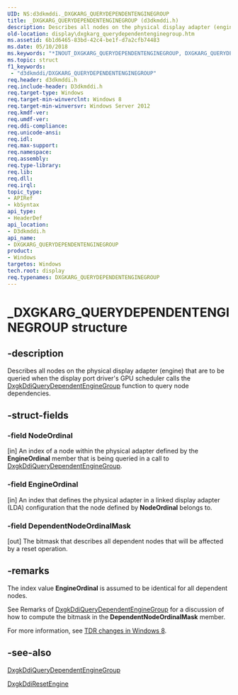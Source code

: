 ```yaml
---
UID: NS:d3dkmddi._DXGKARG_QUERYDEPENDENTENGINEGROUP
title: _DXGKARG_QUERYDEPENDENTENGINEGROUP (d3dkmddi.h)
description: Describes all nodes on the physical display adapter (engine) that are to be queried when the display port driver's GPU scheduler calls the DxgkDdiQueryDependentEngineGroup function to query node dependencies.
old-location: display\dxgkarg_querydependentenginegroup.htm
ms.assetid: 6b1d6465-83bd-42c4-be1f-d7a2cfb74483
ms.date: 05/10/2018
ms.keywords: "*INOUT_DXGKARG_QUERYDEPENDENTENGINEGROUP, DXGKARG_QUERYDEPENDENTENGINEGROUP, DXGKARG_QUERYDEPENDENTENGINEGROUP structure [Display Devices], _DXGKARG_QUERYDEPENDENTENGINEGROUP, d3dkmddi/DXGKARG_QUERYDEPENDENTENGINEGROUP, display.dxgkarg_querydependentenginegroup"
ms.topic: struct
f1_keywords:
 - "d3dkmddi/DXGKARG_QUERYDEPENDENTENGINEGROUP"
req.header: d3dkmddi.h
req.include-header: D3dkmddi.h
req.target-type: Windows
req.target-min-winverclnt: Windows 8
req.target-min-winversvr: Windows Server 2012
req.kmdf-ver: 
req.umdf-ver: 
req.ddi-compliance: 
req.unicode-ansi: 
req.idl: 
req.max-support: 
req.namespace: 
req.assembly: 
req.type-library: 
req.lib: 
req.dll: 
req.irql: 
topic_type:
- APIRef
- kbSyntax
api_type:
- HeaderDef
api_location:
- D3dkmddi.h
api_name:
- DXGKARG_QUERYDEPENDENTENGINEGROUP
product:
- Windows
targetos: Windows
tech.root: display
req.typenames: DXGKARG_QUERYDEPENDENTENGINEGROUP
---
```


# _DXGKARG_QUERYDEPENDENTENGINEGROUP structure


## -description


Describes all nodes on the physical display adapter (engine) that are to be queried when the display port driver's GPU scheduler calls the <a href="https://docs.microsoft.com/windows-hardware/drivers/ddi/content/d3dkmddi/nc-d3dkmddi-dxgkddi_querydependentenginegroup">DxgkDdiQueryDependentEngineGroup</a> function to query node dependencies.


## -struct-fields




### -field NodeOrdinal

[in] An index of a node within the physical adapter defined by   the <b>EngineOrdinal</b> member that is being queried in a call to <a href="https://docs.microsoft.com/windows-hardware/drivers/ddi/content/d3dkmddi/nc-d3dkmddi-dxgkddi_querydependentenginegroup">DxgkDdiQueryDependentEngineGroup</a>.


### -field EngineOrdinal

[in] An index that defines the physical adapter in a linked display adapter (LDA) configuration that the node defined by <b>NodeOrdinal</b> belongs to.


### -field DependentNodeOrdinalMask

[out] The bitmask that describes all dependent nodes that will be affected by a reset operation.


## -remarks



The index value <b>EngineOrdinal</b> is assumed to be identical for all dependent nodes.

See Remarks of  <a href="https://docs.microsoft.com/windows-hardware/drivers/ddi/content/d3dkmddi/nc-d3dkmddi-dxgkddi_querydependentenginegroup">DxgkDdiQueryDependentEngineGroup</a> for a discussion of how to compute the bitmask in the <b>DependentNodeOrdinalMask</b> member.

For more information, see <a href="https://docs.microsoft.com/windows-hardware/drivers/display/tdr-changes-in-windows-8">TDR changes in Windows 8</a>.




## -see-also




<a href="https://docs.microsoft.com/windows-hardware/drivers/ddi/content/d3dkmddi/nc-d3dkmddi-dxgkddi_querydependentenginegroup">DxgkDdiQueryDependentEngineGroup</a>



<a href="https://docs.microsoft.com/windows-hardware/drivers/ddi/content/d3dkmddi/nc-d3dkmddi-dxgkddi_resetengine">DxgkDdiResetEngine</a>
 

 

